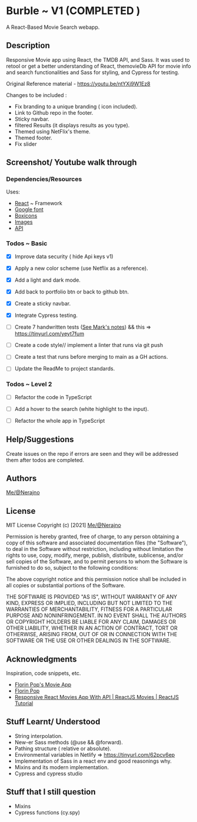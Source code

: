 # Burble ~ V1 (COMPLETED )
A React-Based Movie Search webapp.


## Description
Responsive Movie app using React, the TMDB API, and Sass. It was used to
retool or get a better understanding of React, themovieDb API for movie info and search
functionalities and Sass for styling, and Cypress for testing.

Original Reference material - https://youtu.be/ntYXj9W1Ez8

Changes to be included :
- Fix branding to a unique branding ( icon included).
- Link to Github repo in the footer.
- Sticky navbar.
- filtered Results (it displays results as you type).
- Themed using NetFlix's theme.
- Themed footer.
- Fix slider

## Screenshot/ Youtube walk through


### Dependencies/Resources
Uses:
- [React](https://reactjs.org/) ~ Framework
- [Google font](https://fonts.google.com/)
- [Boxicons](https://boxicons.com/)
- [Images](https://unsplash.com/)
- [API](https://www.themoviedb.org/)


### Todos ~ Basic

- [x] Improve data security ( hide Api keys v1)
- [x] Apply a new color scheme (use Netflix as a reference).
- [x] Add a light and dark mode.
- [x] Add back to portfolio btn or back to github btn.
- [x] Create a sticky navbar.
- [x] Integrate Cypress testing.
- [ ] Create 7  handwritten tests ([See Mark's notes](https://docs.google.com/document/d/1RLlRwHr90q-HfWjUWsA4Y5yxi5X8cYqiJZ8sYVy3yZE/edit?usp=sharing)) && this => https://tinyurl.com/yeyt7fum
- [ ] Create a code style// implement a linter that runs via git push
- [ ] Create a test that runs before merging to main as a GH actions.
- [ ] Update the ReadMe to project standards.



### Todos ~ Level 2
- [ ] Refactor the code in TypeScript
- [ ] Add a hover to the search (white highlight to the input).
- [ ] Refactor the whole app in TypeScript


## Help/Suggestions
Create issues on the repo if errors are seen and they will be addressed them after todos are completed.

## Authors
[Me/@Nerajno](https://twitter.com/nerajno)

## License
MIT License
Copyright (c) [2021] [Me/@Nerajno](https://twitter.com/nerajno)

Permission is hereby granted, free of charge, to any person obtaining a copy
of this software and associated documentation files (the "Software"), to deal
in the Software without restriction, including without limitation the rights
to use, copy, modify, merge, publish, distribute, sublicense, and/or sell
copies of the Software, and to permit persons to whom the Software is
furnished to do so, subject to the following conditions:

The above copyright notice and this permission notice shall be included in all
copies or substantial portions of the Software.

THE SOFTWARE IS PROVIDED "AS IS", WITHOUT WARRANTY OF ANY KIND, EXPRESS OR
IMPLIED, INCLUDING BUT NOT LIMITED TO THE WARRANTIES OF MERCHANTABILITY,
FITNESS FOR A PARTICULAR PURPOSE AND NONINFRINGEMENT. IN NO EVENT SHALL THE
AUTHORS OR COPYRIGHT HOLDERS BE LIABLE FOR ANY CLAIM, DAMAGES OR OTHER
LIABILITY, WHETHER IN AN ACTION OF CONTRACT, TORT OR OTHERWISE, ARISING FROM,
OUT OF OR IN CONNECTION WITH THE SOFTWARE OR THE USE OR OTHER DEALINGS IN THE
SOFTWARE.

## Acknowledgments
Inspiration, code snippets, etc.
* [Florin Pop's Movie App](https://youtu.be/sZ0bZGfg_m4)
* [Florin Pop](https://twitter.com/florinpop1705)
* [Responsive React Movies App With API | ReactJS Movies | ReactJS Tutorial](https://youtu.be/ntYXj9W1Ez8)

## Stuff Learnt/ Understood
- String interpolation.
- New-er Sass methods (@use && @forward).
- Pathing structure ( relative or absolute).
- Environmental variables in Netlify => https://tinyurl.com/62pcv6ep
- Implementation of Sass in a react env and good reasonings why.
- Mixins and its modern implementation.
- Cypress and cypress studio

## Stuff that I still question
- Mixins
- Cypress functions (cy.spy)
